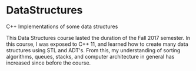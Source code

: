 # DataStructures
C++ Implementations of some data structures

This Data Structures course lasted the duration of the Fall 2017 semester.
In this course, I was exposed to C++ 11, and learned how to create many data structures using
STL and ADT's. From this, my understanding of sorting algorithms, queues, stacks, and computer architecture
in general has increased since before the course.
